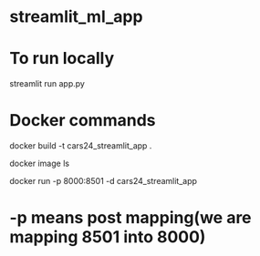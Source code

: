 # streamlit_ml_app
 
# To run locally

streamlit run app.py

# Docker commands

docker build -t cars24_streamlit_app .

docker image ls

docker run -p 8000:8501 -d cars24_streamlit_app
# -p means post mapping(we are mapping 8501 into 8000)